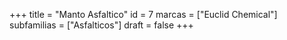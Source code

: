 +++
title = "Manto Asfaltico"
id = 7
marcas = ["Euclid Chemical"]
subfamilias = ["Asfalticos"]
draft = false
+++

<!--more-->